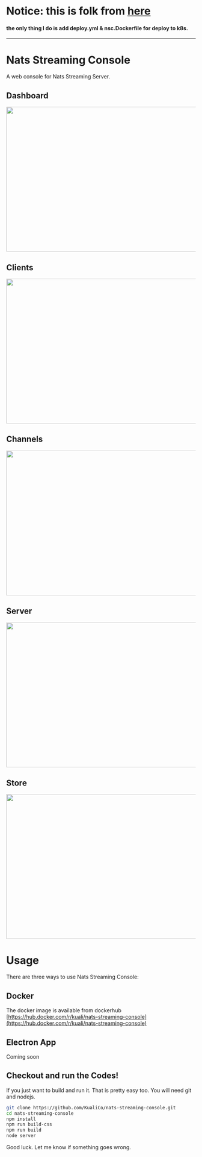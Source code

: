 # Notice: this is folk from [here](https://github.com/KualiCo/nats-streaming-console)
#### the only thing  I do is add deploy.yml & nsc.Dockerfile for deploy to k8s.
---

# Nats Streaming Console

A web console for Nats Streaming Server.

## Dashboard

<img src="https://s3-us-west-2.amazonaws.com/co.kuali.docs/nsc-ss-home.png" width="512" height="384" />

## Clients

<img src="https://s3-us-west-2.amazonaws.com/co.kuali.docs/nsc-ss-clients.png" width="512" height="384" />

## Channels

<img src="https://s3-us-west-2.amazonaws.com/co.kuali.docs/nsc-ss-channels.png" width="512" height="384" />

## Server

<img src="https://s3-us-west-2.amazonaws.com/co.kuali.docs/nsc-ss-server.png" width="512" height="384" />

## Store

<img src="https://s3-us-west-2.amazonaws.com/co.kuali.docs/nsc-ss-store.png" width="512" height="384" />

# Usage

There are three ways to use Nats Streaming Console:

## Docker
The docker image is available from dockerhub
[https://hub.docker.com/r/kuali/nats-streaming-console](https://hub.docker.com/r/kuali/nats-streaming-console)

## Electron App
Coming soon

## Checkout and run the Codes!
If you just want to build and run it. That is pretty easy too. You will need git and nodejs.
```sh
git clone https://github.com/KualiCo/nats-streaming-console.git
cd nats-streaming-console
npm install
npm run build-css
npm run build
node server
```

Good luck. Let me know if something goes wrong.

